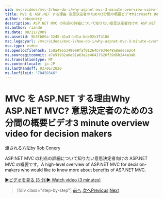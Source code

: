 ```yaml
---
uid: mvc/videos/mvc-2/how-do-i/why-aspnet-mvc-3-minute-overview-video-for-decision-makers
title: MVC を ASP.NET する理由 意思決定者のための3分間の概要ビデオMicrosoft Docs
author: robconery
description: ASP.NET MVC の利点の詳細について知りたい意思決定者向けの ASP.NET MVC の概要です。
ms.author: riande
ms.date: 08/21/2009
ms.assetid: 5b3fb86a-3245-41a3-bd1a-bde92e37b18d
msc.legacyurl: /mvc/videos/mvc-2/how-do-i/why-aspnet-mvc-3-minute-overview-video-for-decision-makers
msc.type: video
ms.openlocfilehash: 158a49553490e9faf01264b7934e48a8edece2c4
ms.sourcegitcommit: e7e91932a6e91a63e2e46417626f39d6b244a3ab
ms.translationtype: MT
ms.contentlocale: ja-JP
ms.lasthandoff: 03/06/2020
ms.locfileid: "78450346"
---
```

# <a name="why-aspnet-mvc-3-minute-overview-video-for-decision-makers"></a><span data-ttu-id="e3241-104">MVC を ASP.NET する理由</span><span class="sxs-lookup"><span data-stu-id="e3241-104">Why ASP.NET MVC?</span></span> <span data-ttu-id="e3241-105">意思決定者のための3分間の概要ビデオ</span><span class="sxs-lookup"><span data-stu-id="e3241-105">3 minute overview video for decision makers</span></span>

<span data-ttu-id="e3241-106">[渡](https://github.com/robconery)される方法</span><span class="sxs-lookup"><span data-stu-id="e3241-106">by [Rob Conery](https://github.com/robconery)</span></span>

<span data-ttu-id="e3241-107">ASP.NET MVC の利点の詳細について知りたい意思決定者向けの ASP.NET MVC の概要です。</span><span class="sxs-lookup"><span data-stu-id="e3241-107">A high-level overview of ASP.NET MVC for decision-makers who would like to know more about benefits of ASP.NET MVC.</span></span>

[<span data-ttu-id="e3241-108">&#9654;ビデオを見る (3 分)</span><span class="sxs-lookup"><span data-stu-id="e3241-108">&#9654; Watch video (3 minutes)</span></span>](https://channel9.msdn.com/Blogs/ASP-NET-Site-Videos/why-aspnet-mvc-3-minute-overview-video-for-decision-makers)

> [!div class="step-by-step"]
> <span data-ttu-id="e3241-109">[前へ](what-is-aspnet-mvc-80-minute-technical-video-for-developers-building-nerddinner.md)
> [次へ](aspnet-mvc-how-10-minute-technical-video-for-developers.md)</span><span class="sxs-lookup"><span data-stu-id="e3241-109">[Previous](what-is-aspnet-mvc-80-minute-technical-video-for-developers-building-nerddinner.md)
[Next](aspnet-mvc-how-10-minute-technical-video-for-developers.md)</span></span>
